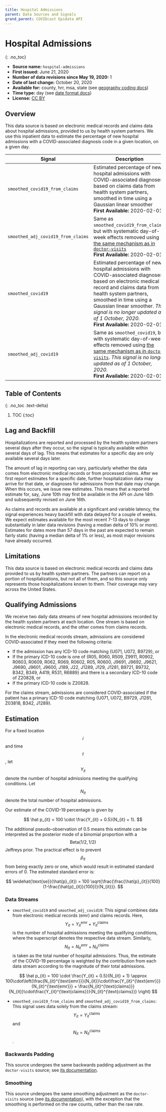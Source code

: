 ```yaml
---
title: Hospital Admissions
parent: Data Sources and Signals
grand_parent: COVIDcast Epidata API
---
```


# Hospital Admissions
{: .no_toc}

* **Source name:** `hospital-admissions`
* **First issued:** June 21, 2020
* **Number of data revisions since May 19, 2020:** 1
* **Date of last change:** October 20, 2020
* **Available for:** county, hrr, msa, state (see [geography coding docs](../covidcast_geography.md))
* **Time type:** day (see [date format docs](../covidcast_times.md))
* **License:** [CC BY](../covidcast_licensing.md#creative-commons-attribution)

## Overview

This data source is based on electronic medical records and claims data about
hospital admissions, provided to us by health system partners. We use this
inpatient data to estimate the percentage of new hospital admissions with a
COVID-associated diagnosis code in a given location, on a given day.

| Signal | Description |
| --- | --- |
| `smoothed_covid19_from_claims` | Estimated percentage of new hospital admissions with COVID-associated diagnoses, based on claims data from health system partners, smoothed in time using a Gaussian linear smoother <br/> **First Available:** 2020-02-01 |
| `smoothed_adj_covid19_from_claims` | Same as `smoothed_covid19_from_claims`, but with systematic day-of-week effects removed using [the same mechanism as in `doctor-visits`](doctor-visits.md#day-of-week-adjustment) <br/> **First Available:** 2020-02-01 |
| `smoothed_covid19` | Estimated percentage of new hospital admissions with COVID-associated diagnoses, based on electronic medical record and claims data from health system partners, smoothed in time using a Gaussian linear smoother. _This signal is no longer updated as of 1 October, 2020._  <br/> **First Available:** 2020-02-01 |
| `smoothed_adj_covid19` | Same as `smoothed_covid19`, but with systematic day-of-week effects removed using [the same mechanism as in `doctor-visits`](doctor-visits.md#day-of-week-adjustment). _This signal is no longer updated as of 1 October, 2020._  <br/> **First Available:** 2020-02-01 |

## Table of Contents
{: .no_toc .text-delta}

1. TOC
{:toc}

## Lag and Backfill

Hospitalizations are reported and processed by the health system partners
several days after they occur, so the signal is typically available within
several days of lag. This means that estimates for a specific day are only
available several days later.

The amount of lag in reporting can vary, particularly whether the data comes
from electronic medical records or from processed claims. After we first report
estimates for a specific date, further hospitalization data may arrive for that
date, or diagnoses for admissions from that date may change. When this occurs,
we issue new estimates. This means that a reported estimate for, say, June 10th
may first be available in the API on June 14th and subsequently revised on June
16th.

As claims and records are available at a significant and variable latency, the
signal experiences heavy backfill with data delayed for a couple of weeks.  We
expect estimates available for the most recent 7-13 days to change substantially
in later data revisions (having a median delta of 10% or more). Estimates for
dates more than 57 days in the past are expected to remain fairly static (having
a median delta of 1% or less), as most major revisions have already occurred.

## Limitations

This data source is based on electronic medical records and claims data provided
to us by health system partners. The partners can report on a portion of
hospitalizations, but not all of them, and so this source only represents those
hospitalizations known to them. Their coverage may vary across the United
States.

## Qualifying Admissions

We receive two daily data streams of new hospital admissions recorded by the health system partners at each location. One stream is based on electronic medical records, and the other comes from claims records.

In the electronic medical records stream, admissions are considered COVID-associated if they meet the following criteria:

* If the admission has any ICD-10 code matching {U071, U072, B9729}, or
* If the primary ICD-10 code is one of {R05, R060, R509, Z9911, R0902, R0603,
  R0609, R062, R069, R0602, R05, R0600, J9691, J9692, J9621, J9690, J9601,
  J9600, J189, J22, J1289, J129, J1281, B9721, B9732, B342, B349, A419, R531,
  R6889} and there is a secondary ICD-10 code of Z20828, or
* If the primary ICD-10 code is Z20828.

For the claims stream, admissions are considered COVID-associated if the patient has a primary ICD-10 code matching {U071, U072, B9729, J1281, Z03818, B342, J1289}.

## Estimation

For a fixed location $$i$$ and time $$t$$, let $$Y_{it}$$ denote the number of hospital admissions meeting the qualifying conditions.  Let $$N_{it}$$ denote the total number of hospital admissions. 

Our estimate of the COVID-19 percentage is given by

$$
\hat p_{it} = 100 \cdot \frac{Y_{it} + 0.5}{N_{it} + 1}.
$$

The additional pseudo-observation of 0.5 means this estimate can be interpreted
as the posterior mode of a binomial proportion with a $$\text{Beta}(1/2, 1/2)$$
Jeffreys prior. The practical effect is to prevent $$\hat p_{it}$$ from being
exactly zero or one, which would result in estimated standard errors of 0. The
estimated standard error is:

$$
\widehat{\text{se}}(\hat{p}_{it}) = 100 \sqrt{\frac{\frac{\hat{p}_{it}}{100}(1-\frac{\hat{p}_{it}}{100})}{N_{it}}}.
$$

### Data Streams
* `smoothed_covid19` and  `smoothed_adj_covid19`: This signal combines data from electronic medical records (emr) and claims records. Here, $$Y_{it} = Y_{it}^{\text{emr}} + Y_{it}^{\text{claims}}$$ is the number of
hospital admissions meeting the qualifying conditions, where the superscript denotes the respective data stream. Similarly, $$N_{it} = N_{it}^{\text{emr}} + N_{it}^{\text{claims}}$$ is taken as the
total number of hospital admissions. Thus, the estimate of the COVID-19 percentage is
weighted by the contribution from each data stream according to the magnitude of their total admissions.

$$
\hat p_{it} = 100 \cdot \frac{Y_{it} + 0.5}{N_{it} + 1} \approx 100\cdot\left(\frac{N_{it}^{\text{emr}}}{N_{it}}\cdot\frac{Y_{it}^{\text{emr}}}{N_{it}^{\text{emr}}} + \frac{N_{it}^{\text{claims}}}{N_{it}}\cdot\frac{Y_{it}^{\text{claims}}}{N_{it}^{\text{claims}}} \right)
$$

* `smoothed_covid19_from_claims` and  `smoothed_adj_covid19_from_claims`: This signal uses data solely from the claims stream: $$Y_{it} = Y_{it}^{\text{claims}} $$ and $$N_{it} = N_{it}^{\text{claims}}$$. 

### Backwards Padding

This source undergoes the same backwards padding adjustment as the `doctor-visits`
source; see [its documentation](doctor-visits.md#backwards-padding).

### Smoothing

This source undergoes the same smoothing adjustment as the `doctor-visits`
source (see [its documentation](doctor-visits.md#smoothing)), with the exception
that the smoothing is performed on the raw counts, rather than the raw rate.
